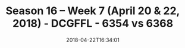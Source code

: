 ---
title: Season 16 – Week 7 (April 20 & 22, 2018) - DCGFFL - 6354 vs 6368
teams_score:
- team: 6354
  score: 27
- team: 6368
  score: 20
mvp: Chris Gilyard, Jim Roll
game-ball: Marlon Davis, Porter Brockway
season: 16
week: 7
date: '2018-04-22T16:34:01'
pageid: season-16-week-7-april-20-22-2018-6354-vs-6368
---